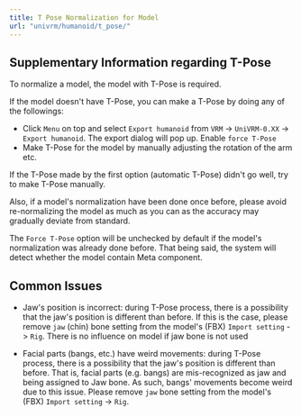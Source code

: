 ```yaml
---
title: T Pose Normalization for Model
url: "univrm/humanoid/t_pose/"
---
```


## Supplementary Information regarding T-Pose
To normalize a model, the model with T-Pose is required.

If the model doesn't have T-Pose, you can make a T-Pose by doing any of the followings:

* Click `Menu` on top and select `Export humanoid` from `VRM` -> `UniVRM-0.XX` -> `Export humanoid`. The export dialog will pop up. Enable `force T-Pose` 
* Make T-Pose for the model by manually adjusting the rotation of the arm etc.

If the T-Pose made by the first option (automatic T-Pose) didn't go well, try to make T-Pose manually.

Also, if a model's normalization have been done once before, please avoid re-normalizing the model as much as you can as the accuracy may gradually deviate from standard.

The `Force T-Pose` option will be unchecked by default if the model's normalization was already done before. That being said, the system will detect whether the model contain Meta component.

## Common Issues

* Jaw's position is incorrect: during T-Pose process, there is a possibility that the jaw's position is different than before. If this is the case, please remove `jaw` (chin) bone setting from the model's (FBX) `Import setting` -> `Rig`. There is no influence on model if jaw bone is not used

* Facial parts (bangs, etc.) have weird movements: during T-Pose process, there is a possibility that the jaw's position is different than before. That is, facial parts (e.g. bangs) are mis-recognized as jaw and being assigned to Jaw bone. As such, bangs' movements become weird due to this issue. Please remove `jaw` bone setting from the model's (FBX) `Import setting` -> `Rig`.
